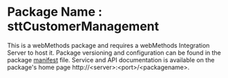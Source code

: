 # Package Name : sttCustomerManagement
This is a webMethods package and requires a webMethods Integration Server to host it. Package versioning and configuration can be found in the package [manifest](./sttCustomerManagement/manifest.v3) file. Service and API documentation is available on the package's home page http://&lt;server&gt;:&lt;port&gt;/&lt;packagename>. 